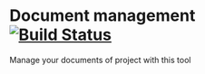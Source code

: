 # Document management [![Build Status](https://api.travis-ci.org/kishanmundha/DocProject.svg?branch=master)](https://travis-ci.org/kishanmundha/DocProject)

Manage your documents of project with this tool
